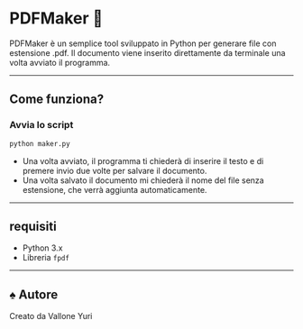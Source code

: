 # PDFMaker 📄

PDFMaker è un semplice tool  sviluppato in Python per generare file con estensione .pdf. Il documento viene inserito direttamente da terminale una volta avviato il programma.


---


## Come funziona?

### Avvia lo script

```bash
python maker.py
```

- Una volta avviato, il programma ti chiederà di inserire il testo e di premere invio due volte per salvare il documento.
- Una volta salvato il documento mi chiederà il nome del file senza estensione, che verrà aggiunta automaticamente.


---


## requisiti

- Python 3.x
- Libreria `fpdf`


---


## ♠ Autore
Creato da Vallone Yuri